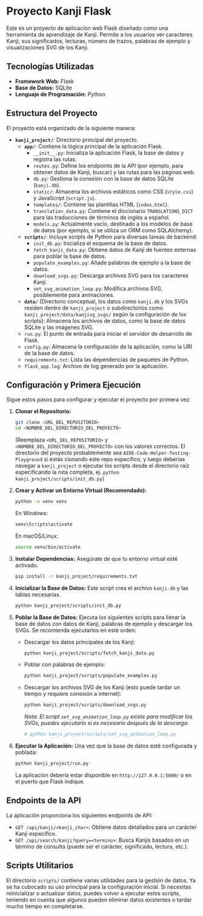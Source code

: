 # Proyecto Kanji Flask

Este es un proyecto de aplicación web Flask diseñado como una herramienta de aprendizaje de Kanji. Permite a los usuarios ver caracteres Kanji, sus significados, lecturas, número de trazos, palabras de ejemplo y visualizaciones SVG de los Kanji.

## Tecnologías Utilizadas

*   **Framework Web:** Flask
*   **Base de Datos:** SQLite
*   **Lenguaje de Programación:** Python

## Estructura del Proyecto

El proyecto está organizado de la siguiente manera:

*   **`kanji_project/`**: Directorio principal del proyecto.
    *   **`app/`**: Contiene la lógica principal de la aplicación Flask.
        *   `__init__.py`: Inicializa la aplicación Flask, la base de datos y registra las rutas.
        *   `routes.py`: Define los endpoints de la API (por ejemplo, para obtener datos de Kanji, buscar) y las rutas para las páginas web.
        *   `db.py`: Gestiona la conexión con la base de datos SQLite (`kanji.db`).
        *   `static/`: Almacena los archivos estáticos como CSS (`style.css`) y JavaScript (`script.js`).
        *   `templates/`: Contiene las plantillas HTML (`index.html`).
        *   `translation_data.py`: Contiene el diccionario `TRANSLATIONS_DICT` para las traducciones de términos de inglés a español.
        *   `models.py`: Actualmente vacío, destinado a los modelos de base de datos (por ejemplo, si se utiliza un ORM como SQLAlchemy).
    *   **`scripts/`**: Incluye scripts de Python para diversas tareas de backend:
        *   `init_db.py`: Inicializa el esquema de la base de datos.
        *   `fetch_kanji_data.py`: Obtiene datos de Kanji de fuentes externas para poblar la base de datos.
        *   `populate_examples.py`: Añade palabras de ejemplo a la base de datos.
        *   `download_svgs.py`: Descarga archivos SVG para los caracteres Kanji.
        *   `set_svg_animation_loop.py`: Modifica archivos SVG, posiblemente para animaciones.
    *   **`data/`** (Directorio conceptual, los datos como `kanji.db` y los SVGs residen dentro de `kanji_project` o subdirectorios como `kanji_project/data/kanjivg_svgs/` según la configuración de los scripts): Almacena los archivos de datos, como la base de datos SQLite y las imágenes SVG.
    *   `run.py`: El punto de entrada para iniciar el servidor de desarrollo de Flask.
    *   `config.py`: Almacena la configuración de la aplicación, como la URI de la base de datos.
    *   `requirements.txt`: Lista las dependencias de paquetes de Python.
    *   `flask_app.log`: Archivo de log generado por la aplicación.

## Configuración y Primera Ejecución

Sigue estos pasos para configurar y ejecutar el proyecto por primera vez:

1.  **Clonar el Repositorio:**
    ```bash
    git clone <URL_DEL_REPOSITORIO>
    cd <NOMBRE_DEL_DIRECTORIO_DEL_PROYECTO> 
    ```
    (Reemplaza `<URL_DEL_REPOSITORIO>` y `<NOMBRE_DEL_DIRECTORIO_DEL_PROYECTO>` con los valores correctos. El directorio del proyecto probablemente sea `AIDE-Code-Helper-Testing-Playground` si estás clonando este repo específico, y luego deberías navegar a `kanji_project` o ejecutar los scripts desde el directorio raíz especificando la ruta completa, ej. `python kanji_project/scripts/init_db.py`)

2.  **Crear y Activar un Entorno Virtual (Recomendado):**
    ```bash
    python -m venv venv
    ```
    En Windows:
    ```bash
    venv\Scripts\activate
    ```
    En macOS/Linux:
    ```bash
    source venv/bin/activate
    ```

3.  **Instalar Dependencias:**
    Asegúrate de que tu entorno virtual esté activado.
    ```bash
    pip install -r kanji_project/requirements.txt
    ```

4.  **Inicializar la Base de Datos:**
    Este script crea el archivo `kanji.db` y las tablas necesarias.
    ```bash
    python kanji_project/scripts/init_db.py
    ```

5.  **Poblar la Base de Datos:**
    Ejecuta los siguientes scripts para llenar la base de datos con datos de Kanji, palabras de ejemplo y descargar los SVGs. Se recomienda ejecutarlos en este orden:
    *   Descargar los datos principales de los Kanji:
        ```bash
        python kanji_project/scripts/fetch_kanji_data.py
        ```
    *   Poblar con palabras de ejemplo:
        ```bash
        python kanji_project/scripts/populate_examples.py
        ```
    *   Descargar los archivos SVG de los Kanji (esto puede tardar un tiempo y requiere conexión a internet):
        ```bash
        python kanji_project/scripts/download_svgs.py
        ```
        *Nota: El script `set_svg_animation_loop.py` existe para modificar los SVGs, puedes ejecutarlo si es necesario después de la descarga.*
        ```bash
        # python kanji_project/scripts/set_svg_animation_loop.py 
        ```

6.  **Ejecutar la Aplicación:**
    Una vez que la base de datos esté configurada y poblada:
    ```bash
    python kanji_project/run.py
    ```
    La aplicación debería estar disponible en `http://127.0.0.1:5000/` o en el puerto que Flask indique.

## Endpoints de la API

La aplicación proporciona los siguientes endpoints de API:

*   `GET /api/kanji/<kanji_char>`: Obtiene datos detallados para un carácter Kanji específico.
*   `GET /api/search/kanji?query=<termino>`: Busca Kanjis basados en un término de consulta (puede ser el carácter, significado, lectura, etc.).

## Scripts Utilitarios

El directorio `scripts/` contiene varias utilidades para la gestión de datos. Ya se ha cubocado su uso principal para la configuración inicial. Si necesitas reinicializar o actualizar datos, puedes volver a ejecutar estos scripts, teniendo en cuenta que algunos pueden eliminar datos existentes o tardar mucho tiempo en completarse.

